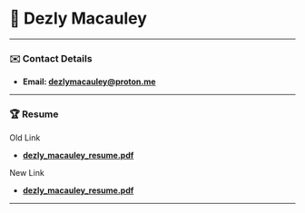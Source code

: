 # 🎱 Dezly Macauley
_______________________________________________________________________________
### ✉️ Contact Details
- **Email: dezlymacauley@proton.me**
_______________________________________________________________________________
### 🏆 Resume

Old Link
- **[dezly_macauley_resume.pdf](https://github.com/dezlymacauley/dezlymacauley/raw/main/resume/dezly_macauley_resume.pdf)**

New Link

- <a href="https://github.com/dezlymacauley/dezly_macauley/raw/main/resume/dezly_macauley_resume.pdf" target="_blank" rel="noopener noreferrer"><strong>dezly_macauley_resume.pdf</strong></a>

_______________________________________________________________________________
